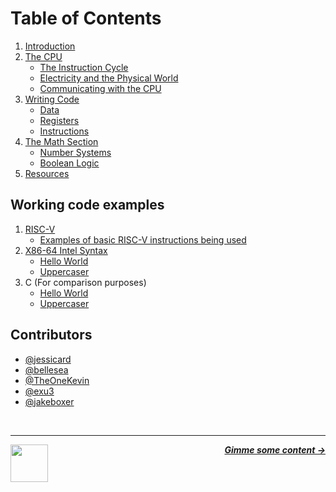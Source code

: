 # Table of Contents

1. [Introduction](/guide/introduction.md)
1. [The CPU](/guide/cpu/cpu.md)
   - [The Instruction Cycle](/guide/cpu/instruction-cycle.md)
   - [Electricity and the Physical World](/guide/cpu/physical-world.md)
   - [Communicating with the CPU](/guide/cpu/communicating.md)
2. [Writing Code](/guide/writing-code/writing-code.md)
   - [Data](/guide/writing-code/guide.md)
   - [Registers](/guide/writing-code/registers.md)
   - [Instructions](/guide/writing-code/instructions.md)
3. [The Math Section](/math/number-system.md)
   - [Number Systems](/guide/math/number-systems.md)
   - [Boolean Logic](/guide/math/boolean-logic.md)
4. [Resources](/guide/resources.md)

## Working code examples

1. [RISC-V](/code/riscv/README.md)
   - [Examples of basic RISC-V instructions being used](/code/riscv/riscv.s)
1. [X86-64 Intel Syntax](/code/x86-intel/README.md)
   - [Hello World](/code/x86-intel/hello-world/hello-world.asm)
   - [Uppercaser](/code/x86-intel/uppercaser/uppercaser.asm)
1. C (For comparison purposes)
   - [Hello World](/code/c/hello-world/hello-world.c)
   - [Uppercaser](/code/c/uppercaser/uppercaser.c)

## Contributors

- [@jessicard](https://github.com/jessicard)
- [@bellesea](https://github.com/bellesea)
- [@TheOneKevin](https://github.com/theonekevin)
- [@exu3](https://github.com/exu3)
- [@jakeboxer](https://github.com/jakeboxer)

<br />

---

<a href="https://github.com/hackclub/some-assembly-required">
  <picture>
    <source media="(prefers-color-scheme: dark)" srcset="https://cloud-5aq8uo1rv-hack-club-bot.vercel.app/0backd.png">
    <img align="left" width="60" src="https://cloud-5v3nvbscw-hack-club-bot.vercel.app/0backl.png" />
  </picture>
</a>

<p align="right">
  <em>
    <b>
      <a href="/guide/introduction.md">
        Gimme some content →
      </a>
    </b>
  </em>
</p>
